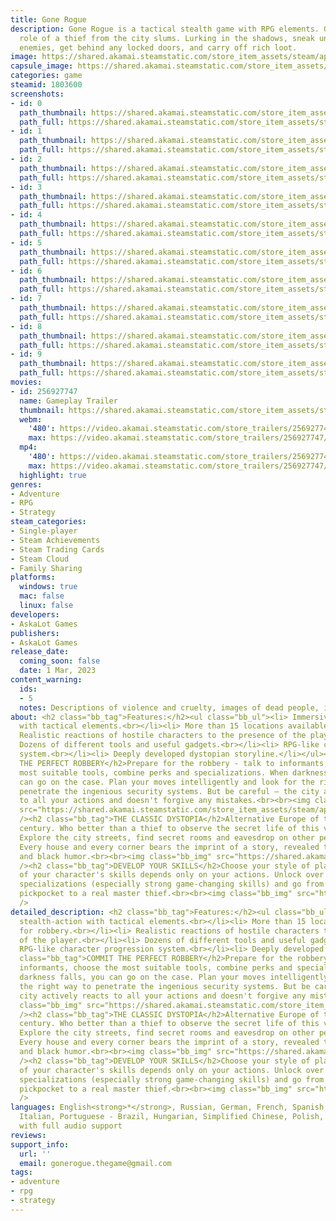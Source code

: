 ```yaml
---
title: Gone Rogue
description: Gone Rogue is a tactical stealth game with RPG elements. Get into the
  role of a thief from the city slums. Lurking in the shadows, sneak unnoticed past
  enemies, get behind any locked doors, and carry off rich loot.
image: https://shared.akamai.steamstatic.com/store_item_assets/steam/apps/1803600/header.jpg?t=1732343155
capsule_image: https://shared.akamai.steamstatic.com/store_item_assets/steam/apps/1803600/1a22fd93efcfd8fe20823b2dacabb2e654ba0c3d/capsule_231x87.jpg?t=1732343155
categories: game
steamid: 1803600
screenshots:
- id: 0
  path_thumbnail: https://shared.akamai.steamstatic.com/store_item_assets/steam/apps/1803600/ss_5341d07521288b3844177fb8cdccc5bcb773c3df.600x338.jpg?t=1732343155
  path_full: https://shared.akamai.steamstatic.com/store_item_assets/steam/apps/1803600/ss_5341d07521288b3844177fb8cdccc5bcb773c3df.1920x1080.jpg?t=1732343155
- id: 1
  path_thumbnail: https://shared.akamai.steamstatic.com/store_item_assets/steam/apps/1803600/ss_464c1172b69efbe31e8ebc9468393f01f4276f57.600x338.jpg?t=1732343155
  path_full: https://shared.akamai.steamstatic.com/store_item_assets/steam/apps/1803600/ss_464c1172b69efbe31e8ebc9468393f01f4276f57.1920x1080.jpg?t=1732343155
- id: 2
  path_thumbnail: https://shared.akamai.steamstatic.com/store_item_assets/steam/apps/1803600/ss_c3da549e30a6628e2f98b8795d8ceed999d159d3.600x338.jpg?t=1732343155
  path_full: https://shared.akamai.steamstatic.com/store_item_assets/steam/apps/1803600/ss_c3da549e30a6628e2f98b8795d8ceed999d159d3.1920x1080.jpg?t=1732343155
- id: 3
  path_thumbnail: https://shared.akamai.steamstatic.com/store_item_assets/steam/apps/1803600/ss_96aa155b27d3a91cf8fd413e986108d362cd8987.600x338.jpg?t=1732343155
  path_full: https://shared.akamai.steamstatic.com/store_item_assets/steam/apps/1803600/ss_96aa155b27d3a91cf8fd413e986108d362cd8987.1920x1080.jpg?t=1732343155
- id: 4
  path_thumbnail: https://shared.akamai.steamstatic.com/store_item_assets/steam/apps/1803600/ss_49d2dce54206ede7134b980dda2966917dd499ab.600x338.jpg?t=1732343155
  path_full: https://shared.akamai.steamstatic.com/store_item_assets/steam/apps/1803600/ss_49d2dce54206ede7134b980dda2966917dd499ab.1920x1080.jpg?t=1732343155
- id: 5
  path_thumbnail: https://shared.akamai.steamstatic.com/store_item_assets/steam/apps/1803600/ss_a34ae77ec77a694bab71ed55dfbb07787a938ce2.600x338.jpg?t=1732343155
  path_full: https://shared.akamai.steamstatic.com/store_item_assets/steam/apps/1803600/ss_a34ae77ec77a694bab71ed55dfbb07787a938ce2.1920x1080.jpg?t=1732343155
- id: 6
  path_thumbnail: https://shared.akamai.steamstatic.com/store_item_assets/steam/apps/1803600/ss_d70c7bc4e7fde52f00c0b2ebebecbd623c88675c.600x338.jpg?t=1732343155
  path_full: https://shared.akamai.steamstatic.com/store_item_assets/steam/apps/1803600/ss_d70c7bc4e7fde52f00c0b2ebebecbd623c88675c.1920x1080.jpg?t=1732343155
- id: 7
  path_thumbnail: https://shared.akamai.steamstatic.com/store_item_assets/steam/apps/1803600/ss_fdfc4669a8dc076f0fd03339edb35a3f55b27389.600x338.jpg?t=1732343155
  path_full: https://shared.akamai.steamstatic.com/store_item_assets/steam/apps/1803600/ss_fdfc4669a8dc076f0fd03339edb35a3f55b27389.1920x1080.jpg?t=1732343155
- id: 8
  path_thumbnail: https://shared.akamai.steamstatic.com/store_item_assets/steam/apps/1803600/ss_925053010f75a1ba980cd633421049abe8fd77c9.600x338.jpg?t=1732343155
  path_full: https://shared.akamai.steamstatic.com/store_item_assets/steam/apps/1803600/ss_925053010f75a1ba980cd633421049abe8fd77c9.1920x1080.jpg?t=1732343155
- id: 9
  path_thumbnail: https://shared.akamai.steamstatic.com/store_item_assets/steam/apps/1803600/ss_bcba54ea7feca43c0c851d512191344110990341.600x338.jpg?t=1732343155
  path_full: https://shared.akamai.steamstatic.com/store_item_assets/steam/apps/1803600/ss_bcba54ea7feca43c0c851d512191344110990341.1920x1080.jpg?t=1732343155
movies:
- id: 256927747
  name: Gameplay Trailer
  thumbnail: https://shared.akamai.steamstatic.com/store_item_assets/steam/apps/256927747/movie.293x165.jpg?t=1683125947
  webm:
    '480': https://video.akamai.steamstatic.com/store_trailers/256927747/movie480_vp9.webm?t=1683125947
    max: https://video.akamai.steamstatic.com/store_trailers/256927747/movie_max_vp9.webm?t=1683125947
  mp4:
    '480': https://video.akamai.steamstatic.com/store_trailers/256927747/movie480.mp4?t=1683125947
    max: https://video.akamai.steamstatic.com/store_trailers/256927747/movie_max.mp4?t=1683125947
  highlight: true
genres:
- Adventure
- RPG
- Strategy
steam_categories:
- Single-player
- Steam Achievements
- Steam Trading Cards
- Steam Cloud
- Family Sharing
platforms:
  windows: true
  mac: false
  linux: false
developers:
- AskaLot Games
publishers:
- AskaLot Games
release_date:
  coming_soon: false
  date: 1 Mar, 2023
content_warning:
  ids:
  - 5
  notes: Descriptions of violence and cruelty, images of dead people, images of alcohol.
about: <h2 class="bb_tag">Features:</h2><ul class="bb_ul"><li> Immersive stealth-action
  with tactical elements.<br></li><li> More than 15 locations available for robbery.<br></li><li>
  Realistic reactions of hostile characters to the presence of the player.<br></li><li>
  Dozens of different tools and useful gadgets.<br></li><li> RPG-like character progression
  system.<br></li><li> Deeply developed dystopian storyline.</li></ul><h2 class="bb_tag">COMMIT
  THE PERFECT ROBBERY</h2>Prepare for the robbery - talk to informants, choose the
  most suitable tools, combine perks and specializations. When darkness falls, you
  can go on the case. Plan your moves intelligently and look for the right way to
  penetrate the ingenious security systems. But be careful – the city actively reacts
  to all your actions and doesn't forgive any mistakes.<br><br><img class="bb_img"
  src="https://shared.akamai.steamstatic.com/store_item_assets/steam/apps/1803600/extras/статья2+.gif?t=1732343155"
  /><h2 class="bb_tag">THE CLASSIC DYSTOPIA</h2>Alternative Europe of the mid-20th
  century. Who better than a thief to observe the secret life of this vicious society.
  Explore the city streets, find secret rooms and eavesdrop on other people's conversations.
  Every house and every corner bears the imprint of a story, revealed through satire
  and black humor.<br><br><img class="bb_img" src="https://shared.akamai.steamstatic.com/store_item_assets/steam/apps/1803600/extras/gif_new_3.gif?t=1732343155"
  /><h2 class="bb_tag">DEVELOP YOUR SKILLS</h2>Choose your style of play - the development
  of your character's skills depends only on your actions. Unlock over 50 perks and
  specializations (especially strong game-changing skills) and go from a simple street
  pickpocket to a real master thief.<br><br><img class="bb_img" src="https://shared.akamai.steamstatic.com/store_item_assets/steam/apps/1803600/extras/gif_new_1.gif?t=1732343155"
  />
detailed_description: <h2 class="bb_tag">Features:</h2><ul class="bb_ul"><li> Immersive
  stealth-action with tactical elements.<br></li><li> More than 15 locations available
  for robbery.<br></li><li> Realistic reactions of hostile characters to the presence
  of the player.<br></li><li> Dozens of different tools and useful gadgets.<br></li><li>
  RPG-like character progression system.<br></li><li> Deeply developed dystopian storyline.</li></ul><h2
  class="bb_tag">COMMIT THE PERFECT ROBBERY</h2>Prepare for the robbery - talk to
  informants, choose the most suitable tools, combine perks and specializations. When
  darkness falls, you can go on the case. Plan your moves intelligently and look for
  the right way to penetrate the ingenious security systems. But be careful – the
  city actively reacts to all your actions and doesn't forgive any mistakes.<br><br><img
  class="bb_img" src="https://shared.akamai.steamstatic.com/store_item_assets/steam/apps/1803600/extras/статья2+.gif?t=1732343155"
  /><h2 class="bb_tag">THE CLASSIC DYSTOPIA</h2>Alternative Europe of the mid-20th
  century. Who better than a thief to observe the secret life of this vicious society.
  Explore the city streets, find secret rooms and eavesdrop on other people's conversations.
  Every house and every corner bears the imprint of a story, revealed through satire
  and black humor.<br><br><img class="bb_img" src="https://shared.akamai.steamstatic.com/store_item_assets/steam/apps/1803600/extras/gif_new_3.gif?t=1732343155"
  /><h2 class="bb_tag">DEVELOP YOUR SKILLS</h2>Choose your style of play - the development
  of your character's skills depends only on your actions. Unlock over 50 perks and
  specializations (especially strong game-changing skills) and go from a simple street
  pickpocket to a real master thief.<br><br><img class="bb_img" src="https://shared.akamai.steamstatic.com/store_item_assets/steam/apps/1803600/extras/gif_new_1.gif?t=1732343155"
  />
languages: English<strong>*</strong>, Russian, German, French, Spanish - Latin America,
  Italian, Portuguese - Brazil, Hungarian, Simplified Chinese, Polish, Japanese<br><strong>*</strong>languages
  with full audio support
reviews:
support_info:
  url: ''
  email: gonerogue.thegame@gmail.com
tags:
- adventure
- rpg
- strategy
---
```

